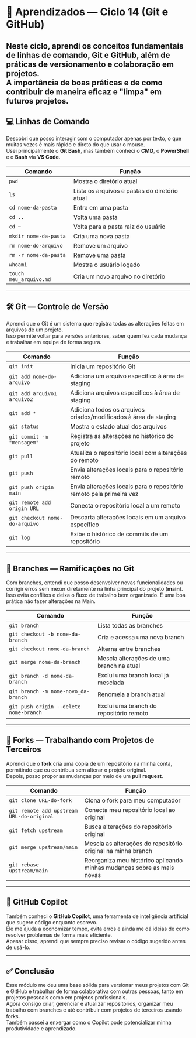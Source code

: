 # 📘 Aprendizados — Ciclo 14 (Git e GitHub)

Neste ciclo, aprendi os conceitos fundamentais de **linhas de comando, Git e GitHub**, além de práticas de versionamento e colaboração em projetos.  
A importância de boas práticas e de como contribuir de maneira eficaz e "limpa" em futuros projetos.
---

## 💻 Linhas de Comando

Descobri que posso interagir com o computador apenas por texto, o que muitas vezes é mais rápido e direto do que usar o mouse.  
Usei principalmente o **Git Bash**, mas também conheci o **CMD**, o **PowerShell** e o **Bash** via **VS Code**.

| Comando                | Função                                                                 |
|------------------------|------------------------------------------------------------------------|
| `pwd`                  | Mostra o diretório atual                                                |
| `ls`                   | Lista os arquivos e pastas do diretório atual                           |
| `cd nome-da-pasta`     | Entra em uma pasta                                                      |
| `cd ..`                | Volta uma pasta                                                         |
| `cd ~`                 | Volta para a pasta raiz do usuário                                      |
| `mkdir nome-da-pasta`  | Cria uma nova pasta                                                     |
| `rm nome-do-arquivo`   | Remove um arquivo                                                       |
| `rm -r nome-da-pasta`  | Remove uma pasta                                                        |
| `whoami`               | Mostra o usuário logado                                                 |
| `touch meu_arquivo.md` | Cria um novo arquivo no diretório                                       |


---

## 🛠️ Git — Controle de Versão

Aprendi que o Git é um sistema que registra todas as alterações feitas em arquivos de um projeto.  
Isso permite voltar para versões anteriores, saber quem fez cada mudança e trabalhar em equipe de forma segura.

| Comando                          | Função                                                                 |
|---------------------------------|-------------------------------------------------------------------------|
| `git init`                      | Inicia um repositório Git                                               |
| `git add nome-do-arquivo`       | Adiciona um arquivo específico à área de staging                        |
| `git add arquivo1 arquivo2`     | Adiciona arquivos específicos à área de staging                         |
| `git add *`                     | Adiciona todos os arquivos criados/modificados à área de staging        |
| `git status`                    | Mostra o estado atual dos arquivos                                      |
| `git commit -m "mensagem"`      | Registra as alterações no histórico do projeto                          |
| `git pull`                      | Atualiza o repositório local com alterações do remoto                   |
| `git push`                      | Envia alterações locais para o repositório remoto                       |
| `git push origin main`          | Envia alterações locais para o repositório remoto pela primeira vez     | 
| `git remote add origin URL`     | Conecta o repositório local a um remoto                                 |
| `git checkout nome-do-arquivo`  | Descarta alterações locais em um arquivo específico                     |
| `git log`                       | Exibe o histórico de commits de um repositório                          |         

---

## 🌿 Branches — Ramificações no Git

Com branches, entendi que posso desenvolver novas funcionalidades ou corrigir erros sem mexer diretamente na linha principal do projeto (**main**).  
Isso evita conflitos e deixa o fluxo de trabalho bem organizado. É uma boa prática não fazer alterações na Main.

| Comando                                | Função                                                               |
|---------------------------------------|----------------------------------------------------------------------|
| `git branch`                           | Lista todas as branches                                              |
| `git checkout -b nome-da-branch`       | Cria e acessa uma nova branch                                        |
| `git checkout nome-da-branch`          | Alterna entre branches                                               |
| `git merge nome-da-branch`             | Mescla alterações de uma branch na atual                             |
| `git branch -d nome-da-branch`         | Exclui uma branch local já mesclada                                  |
| `git branch -m nome-novo_da-branch`    | Renomeia a branch atual                                              |
| `git push origin --delete nome-branch` | Exclui uma branch do repositório remoto                              |

---

## 🍴 Forks — Trabalhando com Projetos de Terceiros

Aprendi que o **fork** cria uma cópia de um repositório na minha conta, permitindo que eu contribua sem alterar o projeto original.  
Depois, posso propor as mudanças por meio de um **pull request**.

| Comando                                   | Função                                                                 |
|-------------------------------------------|------------------------------------------------------------------------|
| `git clone URL-do-fork`                   | Clona o fork para meu computador                                       |
| `git remote add upstream URL-do-original` | Conecta meu repositório local ao original                              |
| `git fetch upstream`                      | Busca alterações do repositório original                               |
| `git merge upstream/main`                 | Mescla as alterações do repositório original na minha branch           |
| `git rebase upstream/main`                | Reorganiza meu histórico aplicando minhas mudanças sobre as mais novas |

---

## 🤖 GitHub Copilot

Também conheci o **GitHub Copilot**, uma ferramenta de inteligência artificial que sugere código enquanto escrevo.  
Ele me ajuda a economizar tempo, evita erros e ainda me dá ideias de como resolver problemas de forma mais eficiente.  
Apesar disso, aprendi que sempre preciso revisar o código sugerido antes de usá-lo.

---

## ✅ Conclusão

Esse módulo me deu uma base sólida para versionar meus projetos com Git e GitHub e trabalhar de forma colaborativa com outras pessoas, tanto em projetos pessoais como em projetos profissionais.  
Agora consigo criar, gerenciar e atualizar repositórios, organizar meu trabalho com branches e até contribuir com projetos de terceiros usando forks.  
Também passei a enxergar como o Copilot pode potencializar minha produtividade e aprendizado.
